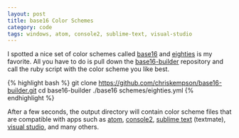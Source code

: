 ```yaml
---
layout: post
title: base16 Color Schemes
category: code
tags: windows, atom, console2, sublime-text, visual-studio
---
```


I spotted a nice set of color schemes called [base16][base16] and [eighties][base16-eighties] is my favorite. All you have to do is pull down the [base16-builder][base16-builder] repository and call the ruby script with the color scheme you like best.

{% highlight bash %}
git clone https://github.com/chriskempson/base16-builder.git
cd base16-builder
./base16 schemes/eighties.yml
{% endhighlight %}

After a few seconds, the output directory will contain color scheme files that are compatible with apps such as [atom][atom], [console2][console2], [sublime text][sublime-text] (textmate), [visual studio][visual-studio], and many others. 

  [atom]: https://atom.io/
  [base16]: http://chriskempson.github.io/base16
  [base16-builder]: https://github.com/chriskempson/base16-builder
  [base16-eighties]: http://chriskempson.github.io/base16/#eighties
  [console2]: http://sourceforge.net/projects/console/files/
  [sublime-text]: http://www.sublimetext.com/
  [visual-studio]: http://www.visualstudio.com/

